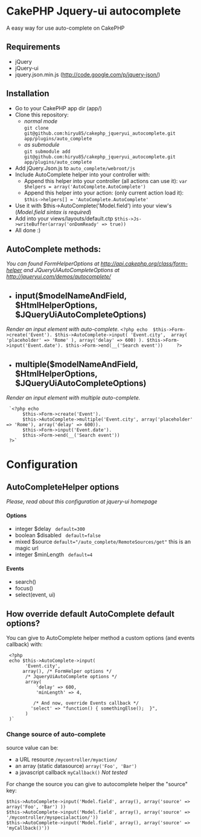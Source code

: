 # CakePHP Jquery-ui autocomplete
A easy way for use auto-complete on CakePHP


## Requirements

* jQuery
* jQuery-ui
* jquery.json.min.js (http://code.google.com/p/jquery-json/) 

## Installation
* Go to your CakePHP app dir (app/)
* Clone this repository:
  *  _normal mode_  
     `git clone git@github.com:hiryu85/cakephp_jqueryui_autocomplete.git app/plugins/auto_complete`
  * _as submodule_  
    `git submodule add git@github.com:hiryu85/cakephp_jqueryui_autocomplete.git app/plugins/auto_complete`     
* Add jQuery.Json.js to `auto_complete/webroot/js`
*  Include AutoComplete helper into your controller with:
   * Append this helper into your controller (all actions can use it): `var $helpers = array('AutoComplete.AutoComplete')`  
   * Append this helper into your action:    (only current action load it): `$this->helpers[] = 'AutoComplete.AutoComplete'` 
*  Use it with $this->AutoComplete('Model.field') into your view's (*Model.field sintax is required*)
*  Add into your views/layouts/default.ctp `$this->Js->writeBuffer(array('onDomReady' => true))` 
*  All done :)


## AutoComplete methods:
*You can found FormHelperOptions at http://api.cakephp.org/class/form-helper
and JQueryUiAutoCompleteOptions at http://jqueryui.com/demos/autocomplete/*


 * ## input($modelNameAndField, $HtmlHelperOptions, $JQueryUiAutoCompleteOptions)
  *Render an input element with auto-complete.*
    `<?php echo 
       $this->Form->create('Event').
       $this->AutoComplete->input(
           'Event.city', 
            array(
              'placeholder' => 'Rome'
            ),
          array('delay' => 600)
       ).
       $this->Form->input('Event.date').
       $this->Form->end(__('Search event'))    
    ?>`
 

 * ## multiple($modelNameAndField, $HtmlHelperOptions, $JQueryUiAutoCompleteOptions)
  *Render an input element with multiple auto-complete.*
     
     `<?php echo
          $this->Form->create('Event').
          $this->AutoComplete->multiple('Event.city', array('placeholder' => 'Rome'), array('delay' => 600)).
          $this->Form->input('Event.date').
          $this->Form->end(__('Search event'))    
     ?>`


# Configuration 
## AutoCompleteHelper options
*Please, read about this configuration at jquery-ui homepage*
####  Options 
 * integer $delay  ` default=300`   
 * boolean $disabled ` default=false` 
 * mixed   $source   `default="/auto_complete/RemoteSources/get"`  this is an magic url   
 * integer $minLength  ` default=4` 
 
#### Events
* search()
* focus()
* select(event, ui)

## How override default AutoComplete default options?
You can give to AutoComplete helper method a custom options (and events callback) with:

     <?php 
     echo $this->AutoComplete->input(
           'Event.city', 
          array(), /* FormHelper options */
           /* JqueryUiAutoComplete options */
           array(
               'delay' => 600,
               'minLength' => 4,

              /* And now, override Events callback */
             'select' => "function() { somethingElse();  }",
           ) 
     )` 



### Change source of auto-complete 
source value can be:

*   a URL resource   `/mycontroller/myaction/` 
*   an array  (static datasource)          `array('Foo', 'Bar')`
*   a javascript callback      `myCallback()`   *Not tested*

For change the source you can give to autocomplete helper the "source" key:

    $this->AutoComplete->input('Model.field', array(), array('source' => array('Foo', 'Bar') ))  
    $this->AutoComplete->input('Model.field', array(), array('source' => '/mycontroller/myspecialaction/'))
    $this->AutoComplete->input('Model.field', array(), array('source' => 'myCallback()'))

